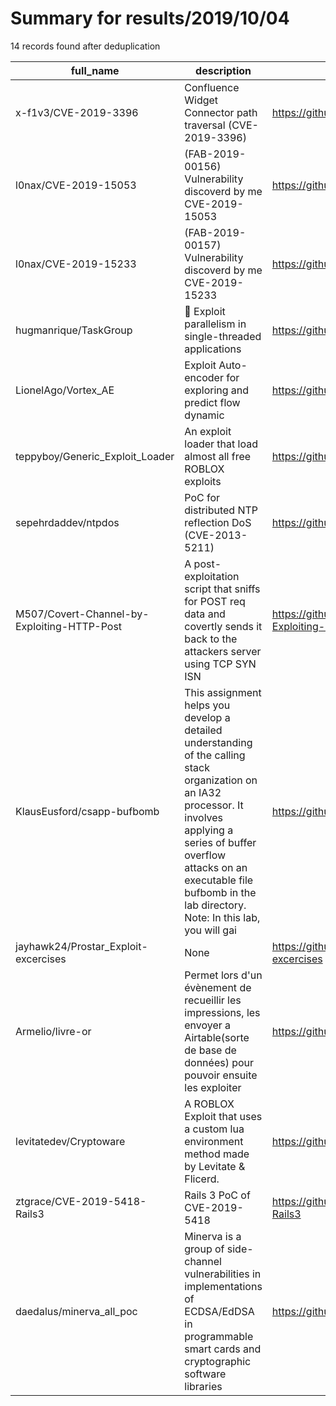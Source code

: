 
# Summary for results/2019/10/04
    
14 records found after deduplication

| full_name | description | html_url | matched_list | matched_count | pushed_at | size | stargazers_count | language | forks_count |
|---------------------------------------------|------------------------------------------------------------------------------------------------------------------------------------------------------------------------------------------------------------------------------------------------------------------|----------------------------------------------------------------|------------------------------------------------------|-----------------|---------------------------|--------|--------------------|------------------|---------------|
| x-f1v3/CVE-2019-3396 | Confluence Widget Connector path traversal (CVE-2019-3396) | https://github.com/x-f1v3/CVE-2019-3396 | ['cve-2'] | 1 | 2019-10-04 22:25:03+00:00 | 6 | 22 | | 18 |
| l0nax/CVE-2019-15053 | (FAB-2019-00156) Vulnerability discoverd by me CVE-2019-15053 | https://github.com/l0nax/CVE-2019-15053 | ['cve poc', 'cve-2', 'exploit', 'vulnerability poc'] | 4 | 2019-10-04 09:15:56+00:00 | 8 | 0 | HTML | 0 |
| l0nax/CVE-2019-15233 | (FAB-2019-00157) Vulnerability discoverd by me CVE-2019-15233 | https://github.com/l0nax/CVE-2019-15233 | ['cve poc', 'cve-2', 'exploit', 'vulnerability poc'] | 4 | 2019-10-04 09:10:15+00:00 | 12 | 0 | | 0 |
| hugmanrique/TaskGroup | :briefcase: Exploit parallelism in single-threaded applications | https://github.com/hugmanrique/TaskGroup | ['exploit'] | 1 | 2019-10-04 13:21:48+00:00 | 33 | 4 | Java | 1 |
| LionelAgo/Vortex_AE | Exploit Auto-encoder for exploring and predict flow dynamic | https://github.com/LionelAgo/Vortex_AE | ['exploit'] | 1 | 2019-10-04 13:36:57+00:00 | 16274 | 6 | Jupyter Notebook | 2 |
| teppyboy/Generic_Exploit_Loader | An exploit loader that load almost all free ROBLOX exploits | https://github.com/teppyboy/Generic_Exploit_Loader | ['exploit'] | 1 | 2019-10-04 12:27:32+00:00 | 408489 | 2 | C | 2 |
| sepehrdaddev/ntpdos | PoC for distributed NTP reflection DoS (CVE-2013-5211) | https://github.com/sepehrdaddev/ntpdos | ['cve poc'] | 1 | 2019-10-04 19:03:50+00:00 | 23 | 7 | C++ | 8 |
| M507/Covert-Channel-by-Exploiting-HTTP-Post | A post-exploitation script that sniffs for POST req data and covertly sends it back to the attackers server using TCP SYN ISN | https://github.com/M507/Covert-Channel-by-Exploiting-HTTP-Post | ['exploit'] | 1 | 2019-10-04 01:28:10+00:00 | 10 | 3 | Python | 1 |
| KlausEusford/csapp-bufbomb | This assignment helps you develop a detailed understanding of the calling stack organization on an IA32 processor. It involves applying a series of buffer overflow attacks on an executable file bufbomb in the lab directory. Note: In this lab, you will gai | https://github.com/KlausEusford/csapp-bufbomb | ['exploit'] | 1 | 2019-10-04 01:26:08+00:00 | 12 | 0 | | 0 |
| jayhawk24/Prostar_Exploit-excercises | None | https://github.com/jayhawk24/Prostar_Exploit-excercises | ['exploit'] | 1 | 2019-10-04 09:05:57+00:00 | 3 | 0 | | 0 |
| Armelio/livre-or | Permet lors d'un évènement de recueillir les impressions, les envoyer a Airtable(sorte de base de données) pour pouvoir ensuite les exploiter | https://github.com/Armelio/livre-or | ['exploit'] | 1 | 2019-10-04 09:29:38+00:00 | 4202 | 0 | HTML | 0 |
| levitatedev/Cryptoware | A ROBLOX Exploit that uses a custom lua environment method made by Levitate & Flicerd. | https://github.com/levitatedev/Cryptoware | ['exploit'] | 1 | 2019-10-04 11:13:38+00:00 | 0 | 0 | | 0 |
| ztgrace/CVE-2019-5418-Rails3 | Rails 3 PoC of CVE-2019-5418 | https://github.com/ztgrace/CVE-2019-5418-Rails3 | ['cve poc', 'cve-2'] | 2 | 2019-10-04 19:29:54+00:00 | 22 | 0 | Dockerfile | 1 |
| daedalus/minerva_all_poc | Minerva is a group of side-channel vulnerabilities in implementations of ECDSA/EdDSA in programmable smart cards and cryptographic software libraries | https://github.com/daedalus/minerva_all_poc | ['vulnerability poc'] | 1 | 2019-10-04 21:39:05+00:00 | 1726 | 2 | Python | 1 |
